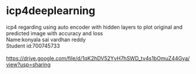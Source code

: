 # icp4deeplearning<br>
icp4 regarding using auto encoder with hidden layers to plot original and predicted image with accuracy and loss<br>
Name:konyala sai vardhan reddy<br>
Student id:700745733<br>
<br>https://drive.google.com/file/d/1qK2hDV52YyH7hSWD_tv4s1bOmuZ44Gya/view?usp=sharing
